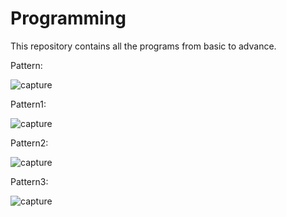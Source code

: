 # Programming
This repository contains all the programs from basic to advance.

Pattern: 

![capture](https://user-images.githubusercontent.com/33577947/49532725-2feb1400-f8e3-11e8-8529-5062aa0fb1e9.PNG)


Pattern1:

![capture](https://user-images.githubusercontent.com/33577947/49532749-3ed1c680-f8e3-11e8-93ae-5fa0c1cc3e40.PNG)


Pattern2:

![capture](https://user-images.githubusercontent.com/33577947/49532773-4b561f00-f8e3-11e8-9327-0c0bb0be1d67.PNG)


Pattern3:

![capture](https://user-images.githubusercontent.com/33577947/49532792-54df8700-f8e3-11e8-9b78-fec57aa9082b.PNG)

